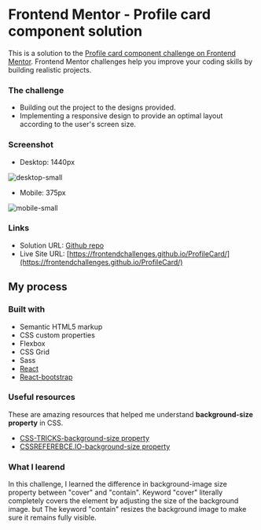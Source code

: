 # Frontend Mentor - Profile card component solution

This is a solution to the [Profile card component challenge on Frontend Mentor](https://www.frontendmentor.io/challenges/profile-card-component-cfArpWshJ). Frontend Mentor challenges help you improve your coding skills by building realistic projects. 

### The challenge
- Building out the project to the designs provided. 
- Implementing a responsive design to provide an optimal layout according to the user's screen size.

### Screenshot
- Desktop: 1440px

![desktop-small](https://user-images.githubusercontent.com/83196262/133921354-45401918-9bb8-4847-a1c5-8823834c671d.png)


- Mobile: 375px

![mobile-small](https://user-images.githubusercontent.com/83196262/133921083-8c41035a-b2a6-4492-9735-32930aba86b7.png)


### Links

- Solution URL: [Github repo](https://github.com/FrontendChallenges/ProfileCard)
- Live Site URL: [https://frontendchallenges.github.io/ProfileCard/](https://frontendchallenges.github.io/ProfileCard/)

## My process

### Built with

- Semantic HTML5 markup
- CSS custom properties
- Flexbox
- CSS Grid
- Sass
- [React](https://reactjs.org/)
- [React-bootstrap](https://react-bootstrap.github.io/)

### Useful resources
These are amazing resources that helped me understand **background-size property** in CSS.
- [CSS-TRICKS-background-size property](https://css-tricks.com/almanac/properties/b/background-size/)
- [CSSREFEREBCE.IO-background-size property](https://cssreference.io/property/background-size/)

### What I learend
In this challenge, I learned the difference in background-image size property between "cover" and "contain".
Keyword "cover" literally completely covers the element by adjusting the size of the background image. but The keyword "contain" resizes the background image to make sure it remains fully visible.

